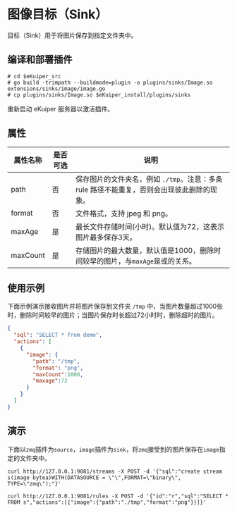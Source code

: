 # 图像目标（Sink）

目标（Sink）用于将图片保存到指定文件夹中。

## 编译和部署插件

```shell
# cd $eKuiper_src
# go build -trimpath --buildmode=plugin -o plugins/sinks/Image.so extensions/sinks/image/image.go
# cp plugins/sinks/Image.so $eKuiper_install/plugins/sinks
```

重新启动 eKuiper 服务器以激活插件。

## 属性

| 属性名称     | 是否可选 | 说明                                                    |
|----------|------|-------------------------------------------------------|
| path     | 否    | 保存图片的文件夹名，例如  `./tmp`。注意：多条 rule 路径不能重复，否则会出现彼此删除的现象。 |
| format   | 否    | 文件格式，支持 jpeg 和 png。                                   |
| maxAge   | 是    | 最长文件存储时间(小时)。默认值为72，这表示图片最多保存3天。                      |
| maxCount | 是    | 存储图片的最大数量，默认值是1000，删除时间较早的图片，与`maxAge`是或的关系。          |

## 使用示例

下面示例演示接收图片并将图片保存到文件夹 `/tmp`  中，当图片数量超过1000张时，删除时间较早的图片；当图片保存时长超过72小时时，删除超时的图片。

```json
{
  "sql": "SELECT * from demo",
  "actions": [
    {
      "image": {
        "path": "/tmp",
        "format": "png",
        "maxCount":1000,
        "maxage":72
      }
    }
  ]
}
```

## 演示

下面以`zmq`插件为`source`，`image`插件为`sink`，将`zmq`接受到的图片保存在`image`指定的文件夹中。

```shell
curl http://127.0.0.1:9081/streams -X POST -d '{"sql":"create stream s(image bytea)WITH(DATASOURCE = \"\",FORMAT=\"binary\", TYPE=\"zmq\");"}'

curl http://127.0.0.1:9081/rules -X POST -d '{"id":"r","sql":"SELECT * FROM s","actions":[{"image":{"path":"./tmp","format":"png"}}]}'
```